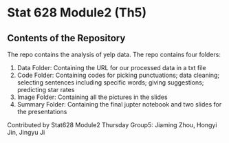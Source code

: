 # Stat 628 Module2 (Th5)
## Contents of the Repository
The repo contains the analysis of yelp data. The repo contains four folders:
1) Data Folder: Containing the URL for our processed data in a txt file
2) Code Folder: Containing codes for picking punctuations; data cleaning; selecting sentences including specific words; giving suggestions; predicting star rates
3) Image Folder: Containing all the pictures in the slides
4) Summary Folder: Containing the final jupter notebook and two slides for the presentations

Contributed by Stat628 Module2 Thursday Group5: Jiaming Zhou, Hongyi Jin, Jingyu Ji
